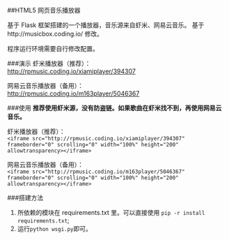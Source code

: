##HTML5 网页音乐播放器

基于 Flask 框架搭建的一个播放器，音乐源来自虾米、网易云音乐。  基于http://musicbox.coding.io/ 修改。

程序运行环境需要自行修改配置。

###演示
虾米播放器（推荐）：  
http://rpmusic.coding.io/xiamiplayer/394307

网易云音乐播放器（备用）：  
http://rpmusic.coding.io/m163player/5046367

###使用
**推荐使用虾米源，没有防盗链。如果歌曲在虾米找不到，再使用网易云音乐。**

虾米播放器（推荐）：  
`<iframe src="http://rpmusic.coding.io/xiamiplayer/394307" frameborder="0" scrolling="0" width="100%" height="200" allowtransparency></iframe>`

网易云音乐播放器（备用）：  
`<iframe src="http://rpmusic.coding.io/m163player/5046367" frameborder="0" scrolling="0" width="100%" height="200" allowtransparency></iframe>`

###搭建方法

1. 所依赖的模块在 requirements.txt 里。可以直接使用 `pip -r install requirements.txt`;
2. 运行`python wsgi.py`即可。

